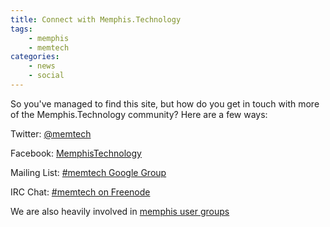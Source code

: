 ```yaml
---
title: Connect with Memphis.Technology
tags:
    - memphis
    - memtech
categories:
    - news
    - social
---
```

So you've managed to find this site, but how do you get in touch with more of the Memphis.Technology community? Here are a few ways:

Twitter: [@memtech](https://twitter.com/@memtech)

Facebook: [MemphisTechnology](https://www.facebook.com/MemphisTechnology)

Mailing List: [#memtech Google Group](https://groups.google.com/forum/#!forum/memtech)

IRC Chat: [#memtech on Freenode](http://webchat.freenode.net/?channels=#memtech)


We are also heavily involved in [memphis user groups](http://memphis.technology/user-groups/)
